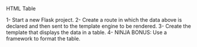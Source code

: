 HTML Table

1- Start a new Flask project.
2- Create a route in which the data above is declared and then sent to the template engine to be rendered.
3- Create the template that displays the data in a table.
4- NINJA BONUS: Use a framework to format the table.